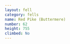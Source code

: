 ```yaml
---
layout: fell
category: fells
name: Red Pike (Buttermere)
number: 62
height: 755
climbed: No
---
```

